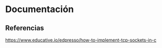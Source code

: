 # Documentación


## Referencias
https://www.educative.io/edpresso/how-to-implement-tcp-sockets-in-c